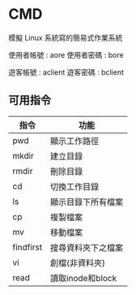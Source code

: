 # CMD

模擬 Linux 系統寫的簡易式作業系統

使用者帳號 : aore
使用者密碼 : bore

遊客帳號 : aclient
遊客密碼 : bclient


## 可用指令

| 指令 | 功能 | 
| -------- | -------- |
|pwd|顯示工作路徑|
|mkdir|建立目錄|
|rmdir|刪除目錄|
|cd|切換工作目錄|
|ls|顯示目錄下所有檔案|
|cp|複製檔案|
|mv|移動檔案|
|findfirst|搜尋資料夾下之檔案|
|vi|創檔(非資料夾)|
|read|讀取inode和block|
